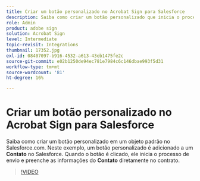 ```yaml
---
title: Criar um botão personalizado no Acrobat Sign para Salesforce
description: Saiba como criar um botão personalizado que inicia o processo de envio e preenche automaticamente um contrato
role: Admin
product: adobe sign
solution: Acrobat Sign
level: Intermediate
topic-revisit: Integrations
thumbnail: 17352.jpg
exl-id: 08407097-b916-4532-a613-43eb1475fe2c
source-git-commit: e02b1250de94ec781e7984c6c146dbae993f5d31
workflow-type: tm+mt
source-wordcount: '81'
ht-degree: 16%

---
```


# Criar um botão personalizado no Acrobat Sign para Salesforce

Saiba como criar um botão personalizado em um objeto padrão no Salesforce.com. Neste exemplo, um botão personalizado é adicionado a um **Contato** no Salesforce. Quando o botão é clicado, ele inicia o processo de envio e preenche as informações do **Contato** diretamente no contrato.

>[!VIDEO](https://video.tv.adobe.com/v/17352?hidetitle=true)
